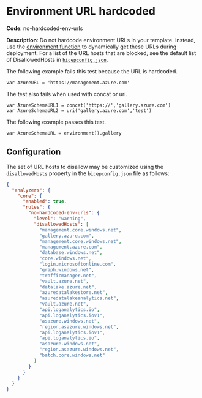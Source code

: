 # Environment URL hardcoded

**Code**: no-hardcoded-env-urls

**Description**: Do not hardcode environment URLs in your template. Instead, use the [environment function](https://docs.microsoft.com/azure/azure-resource-manager/templates/template-functions-deployment?tabs=json#environment) to dynamically get these URLs during deployment. For a list of the URL hosts that are blocked, see the default list of DisallowedHosts in [`bicepconfig.json`](./src/Bicep.Core/Configuration/bicepconfig.json).

The following example fails this test because the URL is hardcoded.

```bicep
var AzureURL = 'https://management.azure.com'
```

The test also fails when used with concat or uri.

```bicep
var AzureSchemaURL1 = concat('https://','gallery.azure.com')
var AzureSchemaURL2 = uri('gallery.azure.com','test')
```

The following example passes this test.

```bicep
var AzureSchemaURL = environment().gallery
```

## Configuration

The set of URL hosts to disallow may be customized using the `disallowedHosts` property in the `bicepconfig.json` file as follows:

```json
{
  "analyzers": {
    "core": {
      "enabled": true,
      "rules": {
        "no-hardcoded-env-urls": {
          "level": "warning",
          "disallowedHosts": [
            "management.core.windows.net",
            "gallery.azure.com",
            "management.core.windows.net",
            "management.azure.com",
            "database.windows.net",
            "core.windows.net",
            "login.microsoftonline.com",
            "graph.windows.net",
            "trafficmanager.net",
            "vault.azure.net",
            "datalake.azure.net",
            "azuredatalakestore.net",
            "azuredatalakeanalytics.net",
            "vault.azure.net",
            "api.loganalytics.io",
            "api.loganalytics.iov1",
            "asazure.windows.net",
            "region.asazure.windows.net",
            "api.loganalytics.iov1",
            "api.loganalytics.io",
            "asazure.windows.net",
            "region.asazure.windows.net",
            "batch.core.windows.net"
          ]
        }
      }
    }
  }
}
```
